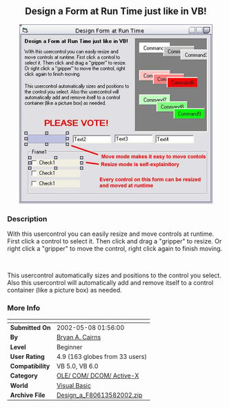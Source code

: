 ﻿<div align="center">

## Design a Form at Run Time just like in VB\!

<img src="PIC200258158542311.jpg">
</div>

### Description

With this usercontrol you can easily resize and move controls at runtime. First click a control to select it. Then click and drag a "gripper" to resize. Or right click a "gripper" to move the control, right click again to finish moving.

<br>

This usercontrol automatically sizes and positions to the control you select. Also this usercontrol will automatically add and remove itself to a control container (like a picture box) as needed.
 
### More Info
 


<span>             |<span>
---                |---
**Submitted On**   |2002-05-08 01:56:00
**By**             |[Bryan A\. Cairns](https://github.com/Planet-Source-Code/PSCIndex/blob/master/ByAuthor/bryan-a-cairns.md)
**Level**          |Beginner
**User Rating**    |4.9 (163 globes from 33 users)
**Compatibility**  |VB 5\.0, VB 6\.0
**Category**       |[OLE/ COM/ DCOM/ Active\-X](https://github.com/Planet-Source-Code/PSCIndex/blob/master/ByCategory/ole-com-dcom-active-x__1-29.md)
**World**          |[Visual Basic](https://github.com/Planet-Source-Code/PSCIndex/blob/master/ByWorld/visual-basic.md)
**Archive File**   |[Design\_a\_F80613582002\.zip](https://github.com/Planet-Source-Code/bryan-a-cairns-design-a-form-at-run-time-just-like-in-vb__1-34549/archive/master.zip)








